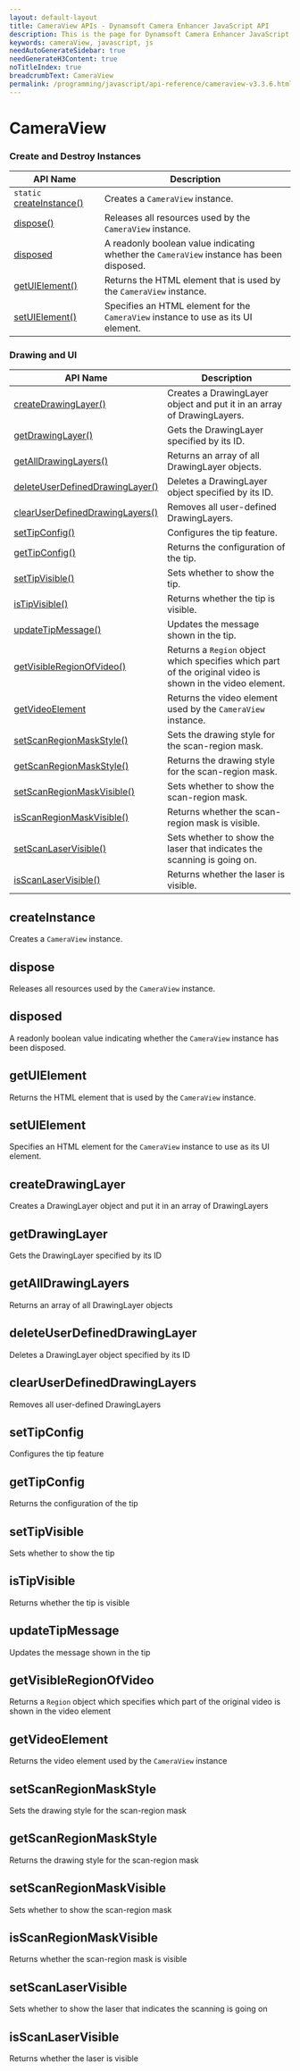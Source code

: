 ```yaml
---
layout: default-layout
title: CameraView APIs - Dynamsoft Camera Enhancer JavaScript API
description: This is the page for Dynamsoft Camera Enhancer JavaScript SDK CameraView APIs.
keywords: cameraView, javascript, js
needAutoGenerateSidebar: true
needGenerateH3Content: true
noTitleIndex: true
breadcrumbText: CameraView
permalink: /programming/javascript/api-reference/cameraview-v3.3.6.html
---
```


# CameraView

### Create and Destroy Instances

| API Name                                     | Description                                                                              |
| -------------------------------------------- | ---------------------------------------------------------------------------------------- |
| `static` [createInstance()](#createinstance) | Creates a `CameraView` instance.                                                         |
| [dispose()](#dispose)                        | Releases all resources used by the `CameraView` instance.                                |
| [disposed](#disposed)                        | A readonly boolean value indicating whether the `CameraView` instance has been disposed. |
| [getUIElement()](#getuielement)              | Returns the HTML element that is used by the `CameraView` instance.                      |
| [setUIElement()](#setuielement)              | Specifies an HTML element for the `CameraView` instance to use as its UI element.        |

### Drawing and UI

| API Name                                                          | Description                                                                                               |
| ----------------------------------------------------------------- | --------------------------------------------------------------------------------------------------------- |
| [createDrawingLayer()](#createdrawinglayer)                       | Creates a DrawingLayer object and put it in an array of DrawingLayers.                                    |
| [getDrawingLayer()](#getdrawinglayer)                             | Gets the DrawingLayer specified by its ID.                                                                |
| [getAllDrawingLayers()](#getalldrawinglayers)                     | Returns an array of all DrawingLayer objects.                                                             |
| [deleteUserDefinedDrawingLayer()](#deleteuserdefineddrawinglayer) | Deletes a DrawingLayer object specified by its ID.                                                        |
| [clearUserDefinedDrawingLayers()](#clearuserdefineddrawinglayers) | Removes all user-defined DrawingLayers.                                                                   |
| [setTipConfig()](#settipconfig)                                   | Configures the tip feature.                                                                               |
| [getTipConfig()](#gettipconfig)                                   | Returns the configuration of the tip.                                                                     |
| [setTipVisible()](#settipvisible)                                 | Sets whether to show the tip.                                                                             |
| [isTipVisible()](#istipvisible)                                   | Returns whether the tip is visible.                                                                       |
| [updateTipMessage()](#updatetipmessage)                           | Updates the message shown in the tip.                                                                     |
| [getVisibleRegionOfVideo()](#getvisibleregionofvideo)             | Returns a `Region` object which specifies which part of the original video is shown in the video element. |
| [getVideoElement](#getvideoelement)                               | Returns the video element used by the `CameraView` instance.                                              |
| [setScanRegionMaskStyle()](#setscanregionmaskstyle)               | Sets the drawing style for the scan-region mask.                                                          |
| [getScanRegionMaskStyle()](#getscanregionmaskstyle)               | Returns the drawing style for the scan-region mask.                                                       |
| [setScanRegionMaskVisible()](#setscanregionmaskvisible)           | Sets whether to show the scan-region mask.                                                                |
| [isScanRegionMaskVisible()](#isscanregionmaskvisible)             | Returns whether the scan-region mask is visible.                                                          |
| [setScanLaserVisible()](#setscanlaservisible)                     | Sets whether to show the laser that indicates the scanning is going on.                                   |
| [isScanLaserVisible()](#isscanlaservisible)                       | Returns whether the laser is visible.                                                                     |

## createInstance

Creates a `CameraView` instance.

## dispose

Releases all resources used by the `CameraView` instance.

## disposed

A readonly boolean value indicating whether the `CameraView` instance has been disposed.

## getUIElement

Returns the HTML element that is used by the `CameraView` instance.

## setUIElement

Specifies an HTML element for the `CameraView` instance to use as its UI element.

## createDrawingLayer

Creates a DrawingLayer object and put it in an array of DrawingLayers


## getDrawingLayer

Gets the DrawingLayer specified by its ID


## getAllDrawingLayers

Returns an array of all DrawingLayer objects


## deleteUserDefinedDrawingLayer

Deletes a DrawingLayer object specified by its ID


## clearUserDefinedDrawingLayers

Removes all user-defined DrawingLayers


## setTipConfig

Configures the tip feature


## getTipConfig

Returns the configuration of the tip


## setTipVisible

Sets whether to show the tip


## isTipVisible

Returns whether the tip is visible


## updateTipMessage

Updates the message shown in the tip


## getVisibleRegionOfVideo

Returns a `Region` object which specifies which part of the original video is shown in the video element


## getVideoElement

Returns the video element used by the `CameraView` instance


## setScanRegionMaskStyle

Sets the drawing style for the scan-region mask


## getScanRegionMaskStyle

Returns the drawing style for the scan-region mask


## setScanRegionMaskVisible

Sets whether to show the scan-region mask


## isScanRegionMaskVisible

Returns whether the scan-region mask is visible


## setScanLaserVisible

Sets whether to show the laser that indicates the scanning is going on


## isScanLaserVisible

Returns whether the laser is visible

